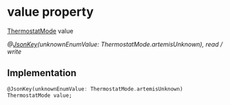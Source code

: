 


# value property






[ThermostatMode](../../package-yonomi_sdk_dart_graphql_devices_devices_query.graphql/ThermostatMode-class.md) value
  
_@[JsonKey](https://pub.dev/documentation/json_annotation/3.1.1/json_annotation/JsonKey-class.html)(unknownEnumValue: ThermostatMode.artemisUnknown), read / write_






## Implementation

```dart
@JsonKey(unknownEnumValue: ThermostatMode.artemisUnknown)
ThermostatMode value;


```







